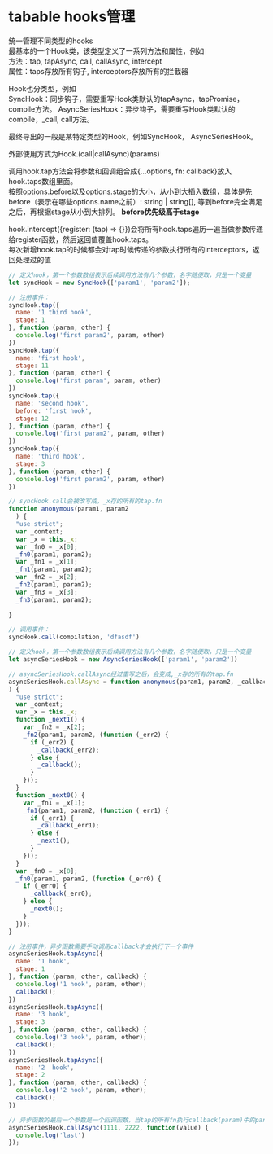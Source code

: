 # tabable hooks管理

统一管理不同类型的hooks   
最基本的一个Hook类，该类型定义了一系列方法和属性，例如    
方法：tap, tapAsync, call, callAsync, intercept   
属性：taps存放所有钩子, interceptors存放所有的拦截器        

Hook也分类型，例如    
SyncHook：同步钩子，需要重写Hook类默认的tapAsync，tapPromise，compile方法。
AsyncSeriesHook：异步钩子，需要重写Hook类默认的compile，_call, call方法。

最终导出的一般是某特定类型的Hook，例如SyncHook， AsyncSeriesHook。  

外部使用方式为Hook.(call|callAsync)(params)     

调用hook.tap方法会将参数和回调组合成{...options, fn: callback}放入hook.taps数组里面。   
按照options.before以及options.stage的大小，从小到大插入数组，具体是先before（表示在哪些options.name之前）: string | string[], 
等到before完全满足之后，再根据stage从小到大排列。
**before优先级高于stage**    

hook.intercept({register: (tap) => {}})会将所有hook.taps遍历一遍当做参数传递给register函数，然后返回值覆盖hook.taps。   
每次新增hook.tap的时候都会对tap时候传递的参数执行所有的interceptors，返回处理过的值   
 

``` javascript
// 定义hook，第一个参数数组表示后续调用方法有几个参数，名字随便取，只是一个变量
let syncHook = new SyncHook(['param1', 'param2']);

// 注册事件：
syncHook.tap({
  name: '1 third hook',
  stage: 1
}, function (param, other) {
  console.log('first param2', param, other)
})
syncHook.tap({
  name: 'first hook',
  stage: 11
}, function (param, other) {
  console.log('first param', param, other)
})
syncHook.tap({
  name: 'second hook',
  before: 'first hook',
  stage: 12
}, function (param, other) {
  console.log('first param2', param, other)
})
syncHook.tap({
  name: 'third hook',
  stage: 3
}, function (param, other) {
  console.log('first param2', param, other)
})

// syncHook.call会被改写成，_x存的所有的tap.fn
function anonymous(param1, param2
  ) {
  "use strict";
  var _context;
  var _x = this._x;
  var _fn0 = _x[0];
  _fn0(param1, param2);
  var _fn1 = _x[1];
  _fn1(param1, param2);
  var _fn2 = _x[2];
  _fn2(param1, param2);
  var _fn3 = _x[3];
  _fn3(param1, param2);
  
}

// 调用事件：
syncHook.call(compilation, 'dfasdf')
```
 


``` javascript
// 定义hook，第一个参数数组表示后续调用方法有几个参数，名字随便取，只是一个变量
let asyncSeriesHook = new AsyncSeriesHook(['param1', 'param2'])

// asyncSeriesHook.callAsync经过重写之后，会变成,_x存的所有的tap.fn
asyncSeriesHook.callAsync = function anonymous(param1, param2, _callback
) {
  "use strict";
  var _context;
  var _x = this._x;
  function _next1() {
    var _fn2 = _x[2];
    _fn2(param1, param2, (function (_err2) {
      if (_err2) {
        _callback(_err2);
      } else {
        _callback();
      }
    }));
  }
  function _next0() {
    var _fn1 = _x[1];
    _fn1(param1, param2, (function (_err1) {
      if (_err1) {
        _callback(_err1);
      } else {
        _next1();
      }
    }));
  }
  var _fn0 = _x[0];
  _fn0(param1, param2, (function (_err0) {
    if (_err0) {
      _callback(_err0);
    } else {
      _next0();
    }
  }));
}

// 注册事件，异步函数需要手动调用callback才会执行下一个事件
asyncSeriesHook.tapAsync({
  name: '1 hook',
  stage: 1
}, function (param, other, callback) {
  console.log('1 hook', param, other);
  callback();
})
asyncSeriesHook.tapAsync({
  name: '3 hook',
  stage: 3
}, function (param, other, callback) {
  console.log('3 hook', param, other);
  callback();
})
asyncSeriesHook.tapAsync({
  name: '2  hook',
  stage: 2
}, function (param, other, callback) {
  console.log('2 hook', param, other);
  callback();
})

// 异步函数的最后一个参数是一个回调函数，当tap的所有fn执行callback(param)中的param不为空的时候（或者执行完毕），会执行callAsync的回调
asyncSeriesHook.callAsync(1111, 2222, function(value) {
  console.log('last')
});
```
